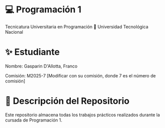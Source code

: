 # 💻 Programación 1
Tecnicatura Universitaria en Programación
📍 Universidad Tecnológica Nacional

# ✨ Estudiante
Nombre: Gasparin D'Allotta, Franco

Comisión: M2025-7 [Modificar con su comisión, donde 7 es el número de comisión]

# 📂 Descripción del Repositorio
Este repositorio almacena todas los trabajos prácticos realizados durante la cursada de Programación 1.
